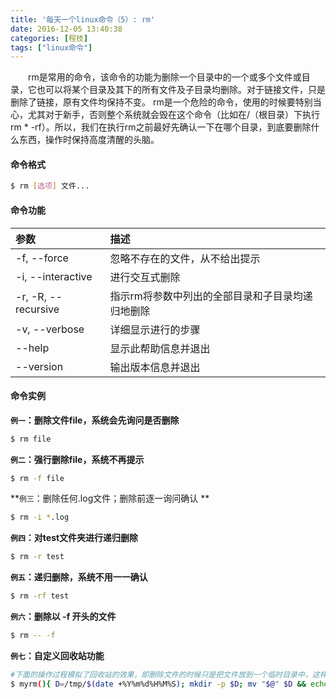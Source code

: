 ```yaml
---
title: '每天一个linux命令（5）: rm'
date: 2016-12-05 13:40:38
categories: [程技]
tags: ["linux命令"]
---
```

　　rm是常用的命令，该命令的功能为删除一个目录中的一个或多个文件或目录，它也可以将某个目录及其下的所有文件及子目录均删除。对于链接文件，只是删除了链接，原有文件均保持不变。
rm是一个危险的命令，使用的时候要特别当心，尤其对于新手，否则整个系统就会毁在这个命令（比如在/（根目录）下执行rm * -rf）。所以，我们在执行rm之前最好先确认一下在哪个目录，到底要删除什么东西，操作时保持高度清醒的头脑。
<!--more -->
#### 命令格式
```bash
$ rm [选项] 文件...
```
#### 命令功能
| 参数 | 描述     |
| :------------- | :------------- |
| -f, --force      | 忽略不存在的文件，从不给出提示      |
| -i, --interactive |  进行交互式删除 |
| -r, -R, --recursive  |   指示rm将参数中列出的全部目录和子目录均递归地删除  |
| -v, --verbose |  详细显示进行的步骤  |
| --help |  显示此帮助信息并退出  |
| --version  |  输出版本信息并退出  |

#### 命令实例
**`例一`：删除文件file，系统会先询问是否删除**
```bash
$ rm file
```
**`例二`：强行删除file，系统不再提示**
```bash
$ rm -f file
```
**`例三`：删除任何.log文件；删除前逐一询问确认 **
```bash
$ rm -i *.log
```
**`例四`：对test文件夹进行递归删除**
```bash
$ rm -r test
```
**`例五`：递归删除，系统不用一一确认**
```bash
$ rm -rf test
```
**`例六`：删除以 -f 开头的文件**
```bash
$ rm -- -f
```
**`例七`：自定义回收站功能**
```bash
#下面的操作过程模拟了回收站的效果，即删除文件的时候只是把文件放到一个临时目录中，这样在需要的时候还可以恢复过来。
$ myrm(){ D=/tmp/$(date +%Y%m%d%H%M%S); mkdir -p $D; mv "$@" $D && echo "moved to $D ok"; }
```
